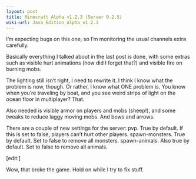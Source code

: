 ```yaml
---
layout: post
title: Minecraft Alpha v1.2.3 (Server 0.2.5)
wiki-url: Java_Edition_Alpha_v1.2.3
---
```


I’m expecting bugs on this one, so I’m monitoring the usual channels extra carefully.

Basically everything I talked about in the last post is done, with some extras such as visible hurt animations (how did I forget that?) and visible fire on burning mobs.

The lighting still isn’t right, I need to rewrite it.
I think I know what the problem is now, though.
Or rather, I know what ONE problem is.
You know when you’re traveling by boat, and you see weird strips of light on the ocean floor in multiplayer? That.

Also needed is visible armor on players and mobs (sheep!), and some tweaks to reduce laggy moving mobs. And bows and arrows.

There are a couple of new settings for the server:
pvp. True by default. If this is set to false, players can’t hurt other players.
spawn-monsters. True by default. Set to false to remove all monsters.
spawn-animals. Also true by default. Set to false to remove all animals.

[edit:]

Wow, that broke the game. Hold on while I try to fix stuff.
